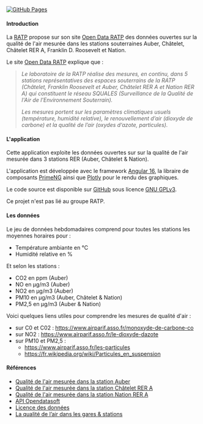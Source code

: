 [![GitHub Pages](https://github.com/jldblog/rer-air-quality/actions/workflows/gh-pages.yml/badge.svg)](https://github.com/jldblog/rer-air-quality/actions/workflows/gh-pages.yml)

#### Introduction

La <a href="https://www.ratp.fr/" target="_blank">RATP</a> propose sur son site
<a href="https://data.ratp.fr/" target="_blank">Open Data RATP</a>
des données ouvertes sur la qualité de l'air mesurée dans les stations souterraines Auber, Châtelet,
Châtelet RER A, Franklin D. Roosevelt et Nation.

Le site <a href="https://data.ratp.fr/" target="_blank">Open Data RATP</a> explique que :

> _Le laboratoire de la RATP réalise des mesures, en continu, dans 5 stations représentatives des espaces souterrains de la RATP (Châtelet, Franklin Roosevelt et Auber, Châtelet RER A et Nation RER A) qui constituent le réseau SQUALES (Surveillance de la Qualité de l'Air de l'Environnement Souterrain)._
>
> _Les mesures portent sur les paramètres climatiques usuels (température, humidité relative), le renouvellement d’air (dioxyde de carbone) et la qualité de l’air (oxydes d‘azote, particules)._

#### L'application

Cette application exploite les données ouvertes sur sur la qualité de l'air mesurée dans 3 stations RER (Auber, Châtelet & Nation).

L'application est développée avec le framework <a href="https://angular.io/" target="_blank">Angular 16</a>,
la libraire de composants <a href="https://primeng.org/" target="_blank">PrimeNG</a> ainsi que
<a href="https://plotly.com/javascript/" target="_blank">Plotly</a> pour le rendu des graphiques.

Le code source est disponible sur <a href="https://github.com/jldblog" target="_blank">GitHub</a> sous licence
<a href="https://www.gnu.org/licenses/gpl-3.0.en.html" target="_blank">GNU GPLv3</a>.

Ce projet n'est pas lié au groupe RATP.

#### Les données

Le jeu de données hebdomadaires comprend pour toutes les stations les moyennes horaires pour :

- Température ambiante en °C
- Humidité relative en %

Et selon les stations :

- CO2 en ppm (Auber)
- NO en μg/m3 (Auber)
- NO2 en μg/m3 (Auber)
- PM10 en μg/m3 (Auber, Châtelet & Nation)
- PM2,5 en μg/m3 (Auber & Nation)

Voici quelques liens utiles pour comprendre les mesures de qualité d'air :

- sur C0 et C02 : <a href="https://www.airparif.asso.fr/monoxyde-de-carbone-co" target="_blank">https://www.airparif.asso.fr/monoxyde-de-carbone-co</a>
- sur NO2 : <a href="https://www.airparif.asso.fr/le-dioxyde-dazote" target="_blank">https://www.airparif.asso.fr/le-dioxyde-dazote</a>
- sur PM10 et PM2,5 :
  - <a href="https://www.airparif.asso.fr/les-particules" target="_blank">https://www.airparif.asso.fr/les-particules</a>
  - <a href="https://fr.wikipedia.org/wiki/Particules_en_suspension" target="_blank">https://fr.wikipedia.org/wiki/Particules_en_suspension</a>

#### Références

- <a href="https://data.ratp.fr/explore/dataset/qualite-de-lair-mesuree-dans-la-station-auber/information/" target="_blank">Qualité de l'air mesurée dans la station Auber</a>
- <a href="https://data.ratp.fr/explore/dataset/qualite-de-lair-mesuree-dans-la-station-chatelet-rer-a0/information/" target="_blank">Qualité de l'air mesurée dans la station Châtelet RER A</a>
- <a href="https://data.ratp.fr/explore/dataset/qualite-de-lair-mesuree-dans-la-station-nation-rer-a0/information/" target="_blank">Qualité de l'air mesurée dans la station Nation RER A</a>
- <a href="https://help.opendatasoft.com/apis/ods-explore-v2/explore_v2.1.html" target="_blank">API Opendatasoft</a>
- <a href="https://www.etalab.gouv.fr/wp-content/uploads/2014/05/Licence_Ouverte.pdf" target="_blank">Licence des données</a>
- <a href="https://air-interieur.ratp.fr/" target="_blank">La qualité de l’air dans les gares & stations</a>

